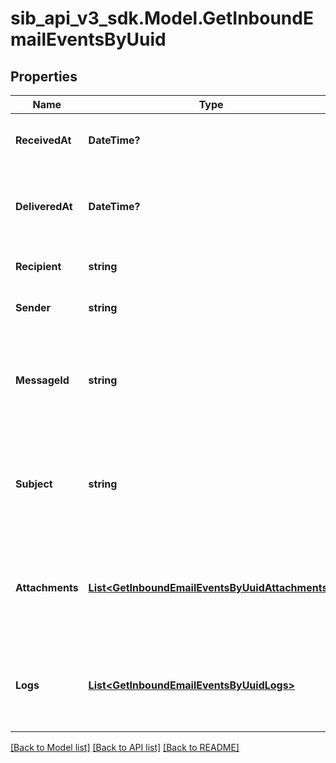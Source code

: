 # sib_api_v3_sdk.Model.GetInboundEmailEventsByUuid
## Properties

Name | Type | Description | Notes
------------ | ------------- | ------------- | -------------
**ReceivedAt** | **DateTime?** | Date when email was received on SMTP relay | [optional] 
**DeliveredAt** | **DateTime?** | Date when email was delivered successfully to client’s webhook | [optional] 
**Recipient** | **string** | Recipient’s email address | [optional] 
**Sender** | **string** | Sender’s email address | [optional] 
**MessageId** | **string** | Value of the Message-ID header. This will be present only after the processing is done. | [optional] 
**Subject** | **string** | Value of the Subject header. This will be present only after the processing is done.  | [optional] 
**Attachments** | [**List&lt;GetInboundEmailEventsByUuidAttachments&gt;**](GetInboundEmailEventsByUuidAttachments.md) | List of attachments of the email. This will be present only after the processing is done. | [optional] 
**Logs** | [**List&lt;GetInboundEmailEventsByUuidLogs&gt;**](GetInboundEmailEventsByUuidLogs.md) | List of events/logs that describe the lifecycle of the email on SIB platform | [optional] 

[[Back to Model list]](../README.md#documentation-for-models) [[Back to API list]](../README.md#documentation-for-api-endpoints) [[Back to README]](../README.md)

